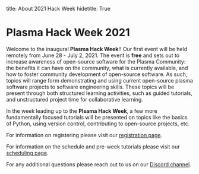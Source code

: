 title: About 2021 Hack Week
hidetitle: True

# Plasma Hack Week 2021

Welcome to the inaugural **Plasma Hack Week**!!  Our first event will be held 
remotely from June 28 - July 2, 2021.  The event is **free** and sets out to 
increase awareness of open-source software for the Plasma Community:
the benefits it can have on the community, what is currently available, and
how to foster community development of open-source software.  As such, topics will
range form demonstrating and using current open-source plasma software projects
to software engineering skills.  These topics will be present through both
structured learning activities, such as guided tutorials, and unstructured project
time for collaborative learning.

In the week leading up to the **Plsama Hack Week**, a few more fundamentally
focused tutorials will be presented on topics like the basics of Python, using 
version control, contributing to open-source projects, etc.

For information on registering please visit our 
[registration page](../registration).

For information on the schedule and pre-week tutorials please visit our
[scheduling page](../schedule).

For any additional questions please reach out to us on our 
[Discord channel](https://discord.gg/HdsZkp9M35).

